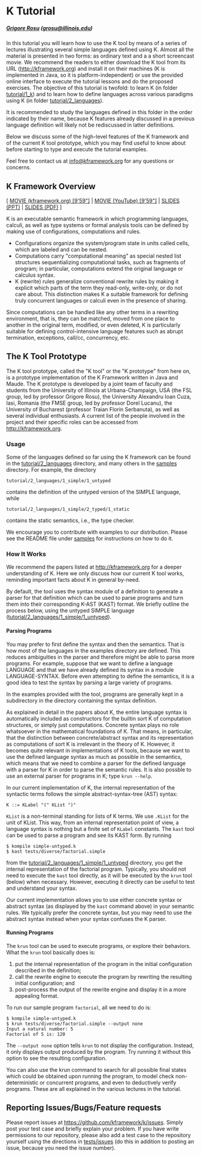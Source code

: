<!-- Copyright (c) 2014 K Team. All Rights Reserved. -->
# K Tutorial
##### [Grigore Rosu](http://fsl.cs.illinois.edu/grosu) (<grosu@illinois.edu>)

In this tutorial you will learn how to use the K tool by means of a series of
lectures illustrating several simple languages defined using K.  Almost all the
material is presented in two forms: as ordinary text and a a short screencast movie.
We recommend the readers to either download the K tool from its URL
(<http://kframework.org>) and install it on their machines (K is implemented in Java,
so it is platform-independent) or use the provided online interface to execute the
tutorial lessons and do the proposed exercises.
The objective of this tutorial is twofold: to learn K (in folder
[tutorial/1_k](/tutorial/1_k/)) and to learn how to define languages across
various paradigms using K (in folder [tutorial/2_languages](/tutorial/2_languages/)).

It is recommended to study the languages defined in this folder in the
order indicated by their name, because K features already discussed in
a previous language definition will likely not be rediscussed in
latter definitions.

Below we discuss some of the high-level features of the K framework
and of the current K tool prototype, which you may find useful to know
about before starting to type and execute the tutorial examples.

Feel free to contact us at <info@kframework.org> for any questions or
concerns.

## K Framework Overview

[
[MOVIE (kframework.org) [9'59"]](http://fsl.cs.uiuc.edu/k-overview/k-overview_player.html)
|
[MOVIE (YouTube) [9'59"]](http://youtu.be/eSaIKHQOo4c)
|
[SLIDES (PPT)](http://www.kframework.org/images/e/e4/K-Overview.zip)
|
[SLIDES (PDF)](http://www.kframework.org/images/e/eb/K-Overview.pdf)
]

K is an executable semantic framework in which programming languages,
calculi, as well as type systems or formal analysis tools can be
defined by making use of configurations, computations and rules.
- Configurations organize the system/program state in units called
  cells, which are labeled and can be nested.
- Computations carry "computational meaning" as special nested list
  structures sequentializing computational tasks, such as fragments of
  program; in particular, computations extend the original language or
  calculus syntax.
- K (rewrite) rules generalize conventional rewrite rules by making it
  explicit which parts of the term they read-only, write-only, or do
  not care about.  This distinction makes K a suitable framework for
  defining truly concurrent languages or calculi even in the presence
  of sharing.

Since computations can be handled like any other terms in a rewriting
environment, that is, they can be matched, moved from one place to
another in the original term, modified, or even deleted, K is
particularly suitable for defining control-intensive language features
such as abrupt termination, exceptions, call/cc, concurrency, etc.


## The K Tool Prototype

The K tool prototype, called the "K tool" or the "K prototype" from
here on, is a prototype implementation of the K Framework written in
Java and Maude.  The K prototype is developed by a joint team of
faculty and students from the University of Illinois at
Urbana-Champaign, USA (the FSL group, led by professor Grigore Rosu),
the University Alexandru Ioan Cuza, Iasi, Romania (the FMSE group, led
by professor Dorel Lucanu), the University of Bucharest (professor
Traian Florin Serbanuta), as well as several individual enthusiasts.
A current list of the people involved in the project and their
specific roles can be accessed from <http://kframework.org>.

### Usage

Some of the languages defined so far using the K framework can be found in
the [tutorial/2_languages](/tutorial/2_languages/) directory, and many others
in the [samples](/samples/) directory.  For example, the directory

    tutorial/2_languages/1_simple/1_untyped

contains the definition of the untyped version of the SIMPLE language, while 

    tutorial/2_languages/1_simple/2_typed/1_static

contains the static semantics, i.e., the type checker.

We encourage you to contribute with examples to our distribution.
Please see the README file under [samples](/samples/) for instructions on how to do it.


### How It Works

We recommend the papers listed at <http://kframework.org> for a
deeper understanding of K.  Here we only discuss how our current K
tool works, reminding important facts about K in general by-need.

By default, the tool uses the syntax module of a definition to generate a
parser for that definition which can be used to parse programs and turn
them into their corresponding K-AST (KAST) format.  We briefly outline the
process below, using the untyped SIMPLE language
([tutorial/2_languages/1_simple/1_untyped](/tutorial/2_languages/1_simple/1_untyped)).


#### Parsing Programs

You may prefer to first define the syntax and then the semantics.
That is how most of the languages in the examples directory are
defined.  This reduces ambiguities in the parser and therefore might
be able to parse more programs.  For example, suppose that we want to
define a language LANGUAGE and that we have already defined its syntax
in a module LANGUAGE-SYNTAX.  Before even attempting to define the
semantics, it is a good idea to test the syntax by parsing a large
variety of programs.

In the examples provided with the tool, programs are generally kept in
a subdirectory in the directory containing the syntax definition.

As explained in detail in the papers about K, the entire language
syntax is automatically included as constructors for the builtin sort
K of computation structures, or simply just computations.  Concrete
syntax plays no role whatsoever in the mathematical foundations of K.
That means, in particular, that the distinction between
concrete/abstract syntax and its representation as computations of
sort K is irrelevant in the theory of K.  However, it becomes quite
relevant in implementations of K tools, because we want to use the
defined language syntax as much as possible in the semantics, which
means that we need to combine a parser for the defined language with a
parser for K in order to parse the semantic rules.  It is also possble
to use an external parser for programs in K; type `krun --help`.

In our current implementation of K, the internal representation of the
syntactic terms follows the simple abstract-syntax-tree (AST) syntax:

    K ::= KLabel "(" KList ")"

`KList` is a non-terminal standing for lists of K terms.  We use
`.KList` for the unit of KList.  This way, from an internal representation
point of view, a language syntax is nothing but a finite set of `KLabel`
constants.  The `kast` tool can be used to parse a program and see its
KAST form.  By running

    $ kompile simple-untyped.k
    $ kast tests/diverse/factorial.simple

from the [tutorial/2_languages/1_simple/1_untyped](/tutorial/2_languages/1_simple/1_untyped)
directory, you get the internal representation of the factorial program.
Typically, you should not need to execute the `kast` tool directly, as it will
be executed by the `krun` tool (below) when necessary.  However, executing it
directly can be useful to test and understand your syntax.

Our current implementation allows you to use either concrete syntax or
abstract syntax (as displayed by the `kast` command above) in your
semantic rules.  We typically prefer the concrete syntax, but you may
need to use the abstract syntax instead when your syntax confuses the K parser.


#### Running Programs

The `krun` tool can be used to execute programs, or explore their
behaviors.  What the `krun` tool basically does is:
1.  put the internal representation of the program in the initial
    configuration described in the definition;
2.  call the rewrite engine to execute the program by rewriting the
    resulting initial configuration; and
3.  post-process the output of the rewrite engine and display it in
    a more appealing format.

To run our sample program `factorial`, all we need to do is:

    $ kompile simple-untyped.k
    $ krun tests/diverse/factorial.simple --output none
    Input a natural number: 5
    Factorial of 5 is: 120

The `--output none` option tells `krun` to not display the
configuration.  Instead, it only displays output produced by the
program.  Try running it without this option to see the resulting
configuration.

You can also use the krun command to search for all possible final
states which could be obtained upon running the program, to model
check non-deterministic or concurrent programs, and even to
deductively verify programs.  These are all explained in the various
lectures in the tutorial.


## Reporting Issues/Bugs/Feature requests

Please report issues at <https://github.com/kframework/k/issues>.
Simply post your test case and briefly explain your problem.  If you
have write permissions to our repository, please also add a test case
to the repository yourself using the directions in
[tests/issues](/tests/issues/) (do this in addition to posting an issue,
because you need the issue number).
